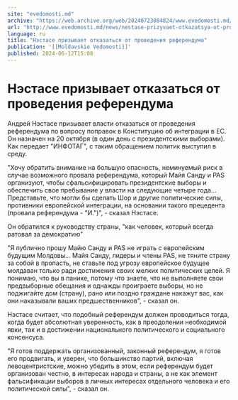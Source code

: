 ```yaml
---
site: "evedomosti.md"
archive: "https://web.archive.org/web/20240723084824/www.evedomosti.md/news/nestase-prizyvaet-otkazatsya-ot-provedeniya-referenduma"
url: "http://www.evedomosti.md/news/nestase-prizyvaet-otkazatsya-ot-provedeniya-referenduma"
language: ru
title: "Нэстасе призывает отказаться от проведения референдума"
publication: '[[Moldavskie Vedomosti]]'
published: 2024-06-12T15:08
---
```


# Нэстасе призывает отказаться от проведения референдума

Андрей Нэстасе призывает власти отказаться от проведения референдума по вопросу поправок в Конституцию об интеграции в ЕС. Он назначен на 20 октября (в один день с президентскими выборами). Как передает "ИНФОТАГ", с таким обращением политик выступил в среду.

"Хочу обратить внимание на большую опасность, неминуемый риск в случае возможного провала референдума, который Майя Санду и PAS организуют, чтобы сфальсифицировать президентские выборы и обеспечить свое пребывание у власти на следующие четыре года... Представьте, что могли бы сделать Шор и другие политические силы, противники европейской интеграции, на основании такого прецедента (провала референдума - "И.")", - сказал Нэстасе.

Он обратился к руководству страны, "как человек, который всегда ратовал за демократию"

"Я публично прошу Майю Санду и PAS не играть с европейским будущим Молдовы... Майя Санду, лидеры и члены PAS, не тяните страну за собой в пропасть, не ставьте под угрозу европейское будущее молдаван только ради достижения своих мелких политических целей. Я понимаю, что вы в панике, потому что знаете, что не выполняете свои предвыборные обещания и однажды проиграете выборы, но не поджигайте дом (страну), рано или поздно граждане накажут вас, как они наказывали ваших предшественников", - сказал он.

Нэстасе считает, что подобный референдум должен проводиться тогда, когда будет абсолютная уверенность, как в преодолении необходимой явки, так и в достижении национального политического и социального консенсуса.

"Я готов поддержать организованный, законный референдум, я готов его продвигать, и уверен, что большинство партий, включая левоцентристские, можно убедить в этом, если референдум будет организован честно, в интересах народа и страны, а не как элемент фальсификации выборов в личных интересах отдельного человека и его политической силы", - сказал он.